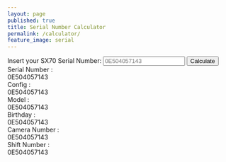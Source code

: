 ```yaml
---
layout: page
published: true
title: Serial Number Calculator
permalink: /calculator/
feature_image: serial
---
```



<div class="calculator">
	<label>Insert your SX70 Serial Number:</label>
	<input type="text" id="calculator-input" placeholder="0E504057143" />
	<button onclick="calculateSerialNumber()">Calculate</button>
</div>

<div class="calculator-results">
	<div class="calculator-row serial-number">
		<label>Serial Number : </label>
		<div class="serial-number-value">0E504057143</div>
	</div>
	<div class="calculator-row config">
		<label>Config : </label>
		<div class="config-value">0E504057143</div>
	</div>
	<div class="calculator-row model">
		<label>Model : </label>
		<div class="model-value">0E504057143</div>
	</div>
	<div class="calculator-row birthday">
		<label>Birthday : </label>
		<div class="birthday-value">0E504057143</div>
	</div>
	<div class="calculator-row birthday">
		<label>Camera Number : </label>
		<div class="camera-number-value">0E504057143</div>
	</div>
	<div class="calculator-row birthday">
		<label>Shift Number : </label>
		<div class="shift-number-value">0E504057143</div>
	</div>
</div>


<script src=' {{ "/js/calculator.js" | prepend: site.baseurl }}'></script>